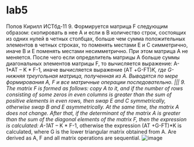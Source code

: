 # lab5
Попов Кирилл ИСТбд-11 
9. Формируется матрица F следующим образом: скопировать в нее А и если в В количество строк, состоящих из одних нулей в четных столбцах, больше чем сумма положительных элементов в четных строках, то поменять местами Е и С симметрично, иначе В и Е поменять местами несимметрично. При этом матрица А не меняется. После чего если определитель матрицы А больше суммы диагональных элементов матрицы F, то вычисляется выражение: A-1*AT – K * F-1, иначе вычисляется выражение (AТ +G-FТ)*K, где G-нижняя треугольная матрица, полученная из А. Выводятся по мере формирования А, F и все матричные операции последовательно. ||| 9. The matrix F is formed as follows: copy A to it, and if the number of rows consisting of some zeros in even columns is greater than the sum of positive elements in even rows, then swap E and C symmetrically, otherwise swap B and E asymmetrically. At the same time, the matrix A does not change. After that, if the determinant of the matrix A is greater than the sum of the diagonal elements of the matrix F, then the expression is calculated: A-1*AT – K * F-1, otherwise the expression (AT +G-FT)*K is calculated, where G is the lower triangular matrix obtained from A. Are derived as A, F and all matrix operations are sequential.
 ![image](https://user-images.githubusercontent.com/99386386/168883532-dbc0252d-1180-4bcc-8129-88be50a5b780.png)
